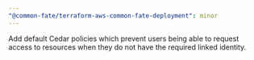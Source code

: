 ```yaml
---
"@common-fate/terraform-aws-common-fate-deployment": minor
---
```


Add default Cedar policies which prevent users being able to request access to resources when they do not have the required linked identity.
